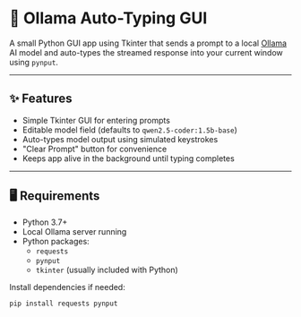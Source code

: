 # 🧠 Ollama Auto-Typing GUI

A small Python GUI app using Tkinter that sends a prompt to a local [Ollama](https://ollama.com) AI model and auto-types the streamed response into your current window using `pynput`.

---

## ✨ Features

- Simple Tkinter GUI for entering prompts
- Editable model field (defaults to `qwen2.5-coder:1.5b-base`)
- Auto-types model output using simulated keystrokes
- "Clear Prompt" button for convenience
- Keeps app alive in the background until typing completes

---

## 🖥️ Requirements

- Python 3.7+
- Local Ollama server running
- Python packages:
  - `requests`
  - `pynput`
  - `tkinter` (usually included with Python)

Install dependencies if needed:

```bash
pip install requests pynput
